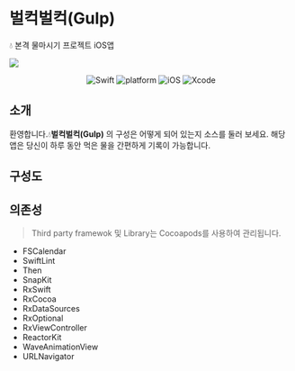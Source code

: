 # 벌컥벌컥(Gulp)
💧 본격 물마시기 프로젝트 iOS앱

<img src="https://user-images.githubusercontent.com/59601439/115199996-bd370800-a12e-11eb-8f70-bc1ab0a0c97d.PNG">

<p align="center">
  <img alt="Swift" src="https://img.shields.io/badge/Swift-5.2-orange.svg">
  <img alt="platform" src="https://img.shields.io/badge/platform-iOS-lightgrey">
  <img alt="iOS" src="https://img.shields.io/badge/iOS-13%2B-yellow">
  <img alt="Xcode" src="https://img.shields.io/badge/xcode-12.4-blue">
</p>

## 소개
환영합니다.💧**벌컥벌컥(Gulp)** 의 구성은 어떻게 되어 있는지 소스를 둘러 보세요. 해당 앱은 당신이 하루 동안 먹은 물을 간편하게 기록이 가능합니다.

## 구성도


## 의존성
> Third party framewok 및 Library는 Cocoapods를 사용하여 관리됩니다.

- FSCalendar
- SwiftLint
- Then
- SnapKit
- RxSwift
- RxCocoa
- RxDataSources
- RxOptional
- RxViewController
- ReactorKit
- WaveAnimationView
- URLNavigator